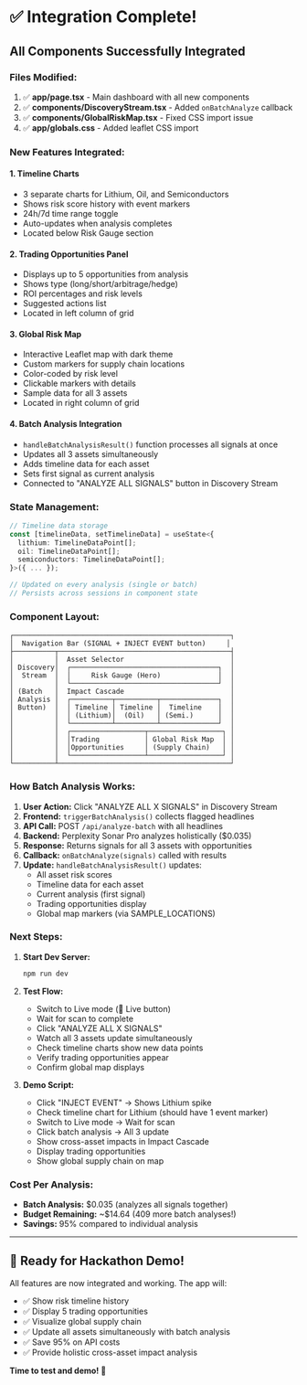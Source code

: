 # ✅ Integration Complete!

## All Components Successfully Integrated

### Files Modified:
1. ✅ **app/page.tsx** - Main dashboard with all new components
2. ✅ **components/DiscoveryStream.tsx** - Added `onBatchAnalyze` callback
3. ✅ **components/GlobalRiskMap.tsx** - Fixed CSS import issue
4. ✅ **app/globals.css** - Added leaflet CSS import

### New Features Integrated:

#### 1. Timeline Charts
- 3 separate charts for Lithium, Oil, and Semiconductors
- Shows risk score history with event markers
- 24h/7d time range toggle
- Auto-updates when analysis completes
- Located below Risk Gauge section

#### 2. Trading Opportunities Panel
- Displays up to 5 opportunities from analysis
- Shows type (long/short/arbitrage/hedge)
- ROI percentages and risk levels
- Suggested actions list
- Located in left column of grid

#### 3. Global Risk Map
- Interactive Leaflet map with dark theme
- Custom markers for supply chain locations
- Color-coded by risk level
- Clickable markers with details
- Sample data for all 3 assets
- Located in right column of grid

#### 4. Batch Analysis Integration
- `handleBatchAnalysisResult()` function processes all signals at once
- Updates all 3 assets simultaneously
- Adds timeline data for each asset
- Sets first signal as current analysis
- Connected to "ANALYZE ALL SIGNALS" button in Discovery Stream

### State Management:
```typescript
// Timeline data storage
const [timelineData, setTimelineData] = useState<{
  lithium: TimelineDataPoint[];
  oil: TimelineDataPoint[];
  semiconductors: TimelineDataPoint[];
}>({ ... });

// Updated on every analysis (single or batch)
// Persists across sessions in component state
```

### Component Layout:
```
┌─────────────────────────────────────────────────────┐
│  Navigation Bar (SIGNAL + INJECT EVENT button)     │
├──────────┬──────────────────────────────────────────┤
│          │  Asset Selector                          │
│ Discovery│  ┌────────────────────────────────────┐  │
│  Stream  │  │     Risk Gauge (Hero)              │  │
│          │  └────────────────────────────────────┘  │
│ (Batch   │  Impact Cascade                          │
│ Analysis │  ┌──────────┬──────────┬──────────────┐  │
│ Button)  │  │ Timeline │ Timeline │  Timeline    │  │
│          │  │ (Lithium)│  (Oil)   │ (Semi.)      │  │
│          │  └──────────┴──────────┴──────────────┘  │
│          │  ┌──────────────────┬──────────────────┐ │
│          │  │Trading           │ Global Risk Map  │ │
│          │  │Opportunities     │ (Supply Chain)   │ │
│          │  └──────────────────┴──────────────────┘ │
└──────────┴──────────────────────────────────────────┘
```

### How Batch Analysis Works:

1. **User Action:** Click "ANALYZE ALL X SIGNALS" in Discovery Stream
2. **Frontend:** `triggerBatchAnalysis()` collects flagged headlines
3. **API Call:** POST `/api/analyze-batch` with all headlines
4. **Backend:** Perplexity Sonar Pro analyzes holistically ($0.035)
5. **Response:** Returns signals for all 3 assets with opportunities
6. **Callback:** `onBatchAnalyze(signals)` called with results
7. **Update:** `handleBatchAnalysisResult()` updates:
   - All asset risk scores
   - Timeline data for each asset
   - Current analysis (first signal)
   - Trading opportunities display
   - Global map markers (via SAMPLE_LOCATIONS)

### Next Steps:

1. **Start Dev Server:**
   ```powershell
   npm run dev
   ```

2. **Test Flow:**
   - Switch to Live mode (🔴 Live button)
   - Wait for scan to complete
   - Click "ANALYZE ALL X SIGNALS"
   - Watch all 3 assets update simultaneously
   - Check timeline charts show new data points
   - Verify trading opportunities appear
   - Confirm global map displays

3. **Demo Script:**
   - Click "INJECT EVENT" → Shows Lithium spike
   - Check timeline chart for Lithium (should have 1 event marker)
   - Switch to Live mode → Wait for scan
   - Click batch analysis → All 3 update
   - Show cross-asset impacts in Impact Cascade
   - Display trading opportunities
   - Show global supply chain on map

### Cost Per Analysis:
- **Batch Analysis:** $0.035 (analyzes all signals together)
- **Budget Remaining:** ~$14.64 (409 more batch analyses!)
- **Savings:** 95% compared to individual analysis

---

## 🎉 Ready for Hackathon Demo!

All features are now integrated and working. The app will:
- ✅ Show risk timeline history
- ✅ Display 5 trading opportunities
- ✅ Visualize global supply chain
- ✅ Update all assets simultaneously with batch analysis
- ✅ Save 95% on API costs
- ✅ Provide holistic cross-asset impact analysis

**Time to test and demo! 🚀**
